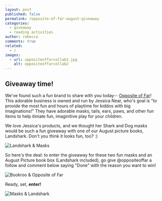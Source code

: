 ```yaml
---
layout: post
published: false
permalink: /opposite-of-far-august-giveaway
categories:
  - giveaway
  - reading activities
author: rebecca
comments: true
related:
  - /
images:
  - url: oppositeoffarcollab2.jpg
    alt: oppositeoffarcollab2
---
```

## Giveaway time!

We've found such a fun brand to share with you today-- [Opposite of Far](https://oppositeoffar.com/ "Opposite of Far")! This adorable business is owned and run by Jessica Near, who's goal is "to provide the most fun and hours of playtime for kiddos with big imaginations!" They have adorable masks, tails, ears, paws, and other fun items to help itiniate fun, imaginitive play for your children. 

We love Jessica's products, and we thought her Shark and Dog masks would be such a fun giveaway with one of our August picture books, Landshark. Don't you think it looks fun, too? :) 

![Landshark & Masks]({{site.baseurl}}/assets/img/posts/oppositeoffarcollab2.jpg)

So here's the deal: to enter the giveaway for these two fun masks and an August Picture book box (Landshark included), go give @oppositeoffar a follow and comment below saying "Done" with the reason you want to win! 

![Bookroo & Opposite of Far]({{site.baseurl}}/assets/img/posts/oppositeoffarcollab.jpg)

Ready, set, **enter!**

![Masks & Landshark]({{site.baseurl}}/assets/img/posts/oppositeoffarcollab3.jpg)

